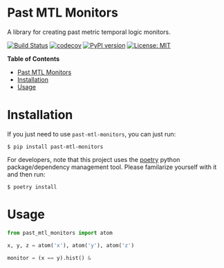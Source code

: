 Past MTL Monitors
=================
A library for creating past metric temporal logic monitors.

[![Build Status](https://cloud.drone.io/api/badges/mvcisback/past-mtl-monitors/status.svg)](https://cloud.drone.io/mvcisback/past-mtl-monitors)
[![codecov](https://codecov.io/gh/mvcisback/past-mtl-monitors/branch/master/graph/badge.svg)](https://codecov.io/gh/mvcisback/past-mtl-monitors)
[![PyPI version](https://badge.fury.io/py/past-mtl-monitors.svg)](https://badge.fury.io/py/past-mtl-monitors)
[![License: MIT](https://img.shields.io/badge/License-MIT-yellow.svg)](https://opensource.org/licenses/MIT)


<!-- markdown-toc start - Don't edit this section. Run M-x markdown-toc-generate-toc again -->
**Table of Contents**

- [Past MTL Monitors](#past-mtl-monitors)
- [Installation](#installation)
- [Usage](#usage)

<!-- markdown-toc end -->


# Installation

If you just need to use `past-mtl-monitors`, you can just run:

`$ pip install past-mtl-monitors`

For developers, note that this project uses the
[poetry](https://poetry.eustace.io/) python package/dependency
management tool. Please familarize yourself with it and then
run:

`$ poetry install`

# Usage

```python
from past_mtl_monitors import atom

x, y, z = atom('x'), atom('y'), atom('z')

monitor = (x == y).hist() & 
```
